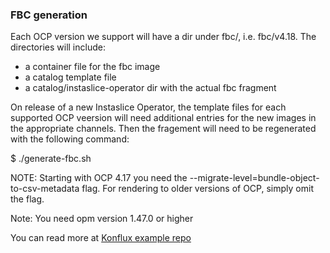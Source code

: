 ### FBC generation

Each OCP version we support will have a dir under fbc/, i.e. fbc/v4.18.  The directories will include:
- a container file for the fbc image
- a catalog template file
- a catalog/instaslice-operator dir with the actual fbc fragment

On release of a new Instaslice Operator, the template files for each supported OCP veersion will need additional entries for the new images in the appropriate channels.  Then the fragement will need to be regenerated with the following command:

$ ./generate-fbc.sh

NOTE: Starting with OCP 4.17 you need the --migrate-level=bundle-object-to-csv-metadata flag. For rendering to older versions of OCP, simply omit the flag.

Note: You need opm version 1.47.0 or higher

You can read more at [Konflux example repo](https://github.com/konflux-ci/olm-operator-konflux-sample/blob/main/docs/konflux-onboarding.md#building-a-file-based-catalog)